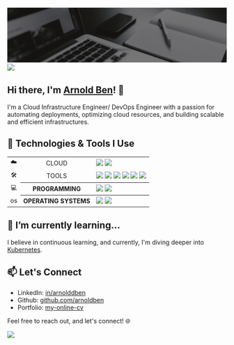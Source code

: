 ![Profile-Header](https://github.com/arnoldben/arnoldben/blob/main/images/github-profile-header.gif?raw=true)
![](https://komarev.com/ghpvc/?username=arnoldben)

## Hi there, I'm [Arnold Ben](https://arnoldben.github.io/my-online-cv)! 👋

I'm a Cloud Infrastructure Engineer/ DevOps Engineer with a passion for automating deployments, optimizing cloud resources, and building scalable and efficient infrastructures. 
<!-- My journey in the tech world has been exciting, and I love tackling challenges that come my way. -->

## 🔧 Technologies & Tools I Use

<table>
<!-- AWS, Azure -->
  <tr>
    <td align="center">☁️</td>
    <td align="center">CLOUD</th>
    <td align="left"><img height=40 src="https://cdn.jsdelivr.net/gh/devicons/devicon/icons/amazonwebservices/amazonwebservices-original.svg"/> <img height=40 src="https://cdn.jsdelivr.net/gh/devicons/devicon/icons/azure/azure-original.svg"/></th>
  </tr>
<!-- Terraform, Ansible, Docker, Jenkins, GitHub, VSCode -->
  <tr>
    <td align="center">🛠</td>
    <td align="center">TOOLS</th>
    <td align="left"><img height=40 src="https://cdn.jsdelivr.net/gh/devicons/devicon/icons/terraform/terraform-original.svg"/> <img height=40 src="https://cdn.jsdelivr.net/gh/devicons/devicon/icons/ansible/ansible-original.svg"/> <img height=40 src="https://cdn.jsdelivr.net/gh/devicons/devicon/icons/docker/docker-original.svg"/> <img height=40 src="https://cdn.jsdelivr.net/gh/devicons/devicon/icons/jenkins/jenkins-original.svg"/> <img height=40 src="https://cdn.jsdelivr.net/gh/devicons/devicon/icons/github/github-original.svg"/> <img height=40 src="https://cdn.jsdelivr.net/gh/devicons/devicon/icons/vscode/vscode-original.svg"/></th>
  </tr>
<!-- Python, Bash, PowerShell -->
  <tr>
    <td align="center">💻</td>
    <th align="center">PROGRAMMING</th>
    <th align="left"><img height=40 src="https://cdn.jsdelivr.net/gh/devicons/devicon/icons/python/python-original.svg"/> <img height=40 src="https://cdn.jsdelivr.net/gh/devicons/devicon/icons/bash/bash-original.svg"/></th>
  </tr>
<!-- Windows, Linux -->
  <tr>
    <td align="center">os</td>
    <th align="center">OPERATING SYSTEMS</th>
    <th align="left"><img height=40 src="https://cdn.jsdelivr.net/gh/devicons/devicon/icons/windows8/windows8-original.svg"/> <img height=40 src="https://cdn.jsdelivr.net/gh/devicons/devicon/icons/linux/linux-original.svg"/></th>
  </tr>
</table>

## 🌱 I’m currently learning...

I believe in continuous learning, and currently, I'm diving deeper into [Kubernetes](https://kubernetes.io/).

## 📫 Let's Connect

- LinkedIn: [in/arnolddben](https://www.linkedin.com/in/arnolddben)
- Github: [github.com/arnoldben](https://github.com/arnoldben)
- Portfolio: [my-online-cv](https://arnoldben.github.io/my-online-cv)

Feel free to reach out, and let's connect! 🌐

<!-- <img src="https://github-readme-stats.vercel.app/api/top-langs?username=arnoldben"/>
<img src="https://github-readme-stats.vercel.app/api/top-langs?username=arnoldben"/> -->
<img src="https://github-readme-streak-stats.herokuapp.com/?user=arnoldben&theme=dark"/>
